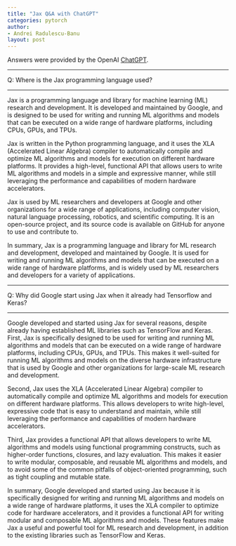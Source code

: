 ```yaml
---
title: "Jax Q&A with ChatGPT"
categories: pytorch
author:
- Andrei Radulescu-Banu
layout: post
---
```


Answers were provided by the OpenAI [ChatGPT](https://openai.com/blog/chatgpt/).

---

Q: Where is the Jax programming language used?

---

Jax is a programming language and library for machine learning (ML) research and development. It is developed and maintained by Google, and is designed to be used for writing and running ML algorithms and models that can be executed on a wide range of hardware platforms, including CPUs, GPUs, and TPUs.

Jax is written in the Python programming language, and it uses the XLA (Accelerated Linear Algebra) compiler to automatically compile and optimize ML algorithms and models for execution on different hardware platforms. It provides a high-level, functional API that allows users to write ML algorithms and models in a simple and expressive manner, while still leveraging the performance and capabilities of modern hardware accelerators.

Jax is used by ML researchers and developers at Google and other organizations for a wide range of applications, including computer vision, natural language processing, robotics, and scientific computing. It is an open-source project, and its source code is available on GitHub for anyone to use and contribute to.

In summary, Jax is a programming language and library for ML research and development, developed and maintained by Google. It is used for writing and running ML algorithms and models that can be executed on a wide range of hardware platforms, and is widely used by ML researchers and developers for a variety of applications.

---

Q: Why did Google start using Jax when it already had Tensorflow and Keras?

---

Google developed and started using Jax for several reasons, despite already having established ML libraries such as TensorFlow and Keras. First, Jax is specifically designed to be used for writing and running ML algorithms and models that can be executed on a wide range of hardware platforms, including CPUs, GPUs, and TPUs. This makes it well-suited for running ML algorithms and models on the diverse hardware infrastructure that is used by Google and other organizations for large-scale ML research and development.

Second, Jax uses the XLA (Accelerated Linear Algebra) compiler to automatically compile and optimize ML algorithms and models for execution on different hardware platforms. This allows developers to write high-level, expressive code that is easy to understand and maintain, while still leveraging the performance and capabilities of modern hardware accelerators.

Third, Jax provides a functional API that allows developers to write ML algorithms and models using functional programming constructs, such as higher-order functions, closures, and lazy evaluation. This makes it easier to write modular, composable, and reusable ML algorithms and models, and to avoid some of the common pitfalls of object-oriented programming, such as tight coupling and mutable state.

In summary, Google developed and started using Jax because it is specifically designed for writing and running ML algorithms and models on a wide range of hardware platforms, it uses the XLA compiler to optimize code for hardware accelerators, and it provides a functional API for writing modular and composable ML algorithms and models. These features make Jax a useful and powerful tool for ML research and development, in addition to the existing libraries such as TensorFlow and Keras.